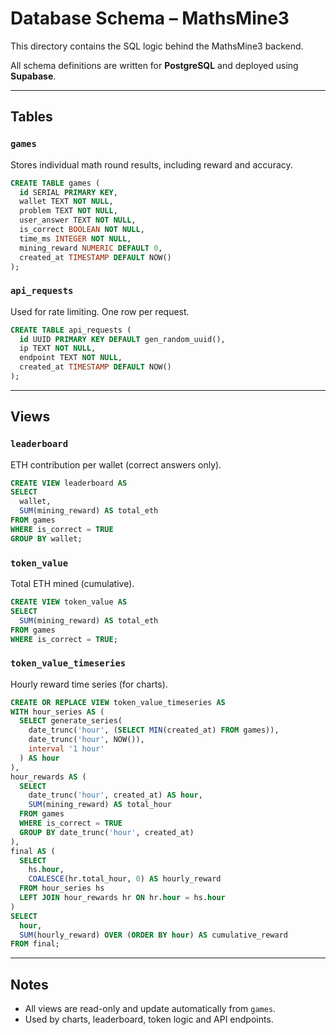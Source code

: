 # Database Schema – MathsMine3

This directory contains the SQL logic behind the MathsMine3 backend.

All schema definitions are written for **PostgreSQL** and deployed using **Supabase**.

---

## Tables

### `games`
Stores individual math round results, including reward and accuracy.

```sql
CREATE TABLE games (
  id SERIAL PRIMARY KEY,
  wallet TEXT NOT NULL,
  problem TEXT NOT NULL,
  user_answer TEXT NOT NULL,
  is_correct BOOLEAN NOT NULL,
  time_ms INTEGER NOT NULL,
  mining_reward NUMERIC DEFAULT 0,
  created_at TIMESTAMP DEFAULT NOW()
);
```

### `api_requests`
Used for rate limiting. One row per request.

```sql
CREATE TABLE api_requests (
  id UUID PRIMARY KEY DEFAULT gen_random_uuid(),
  ip TEXT NOT NULL,
  endpoint TEXT NOT NULL,
  created_at TIMESTAMP DEFAULT NOW()
);
```

---

## Views

### `leaderboard`
ETH contribution per wallet (correct answers only).

```sql
CREATE VIEW leaderboard AS
SELECT
  wallet,
  SUM(mining_reward) AS total_eth
FROM games
WHERE is_correct = TRUE
GROUP BY wallet;
```

### `token_value`
Total ETH mined (cumulative).

```sql
CREATE VIEW token_value AS
SELECT
  SUM(mining_reward) AS total_eth
FROM games
WHERE is_correct = TRUE;
```

### `token_value_timeseries`
Hourly reward time series (for charts).

```sql
CREATE OR REPLACE VIEW token_value_timeseries AS
WITH hour_series AS (
  SELECT generate_series(
    date_trunc('hour', (SELECT MIN(created_at) FROM games)),
    date_trunc('hour', NOW()),
    interval '1 hour'
  ) AS hour
),
hour_rewards AS (
  SELECT
    date_trunc('hour', created_at) AS hour,
    SUM(mining_reward) AS total_hour
  FROM games
  WHERE is_correct = TRUE
  GROUP BY date_trunc('hour', created_at)
),
final AS (
  SELECT
    hs.hour,
    COALESCE(hr.total_hour, 0) AS hourly_reward
  FROM hour_series hs
  LEFT JOIN hour_rewards hr ON hr.hour = hs.hour
)
SELECT
  hour,
  SUM(hourly_reward) OVER (ORDER BY hour) AS cumulative_reward
FROM final;
```

---

## Notes

- All views are read-only and update automatically from `games`.
- Used by charts, leaderboard, token logic and API endpoints.